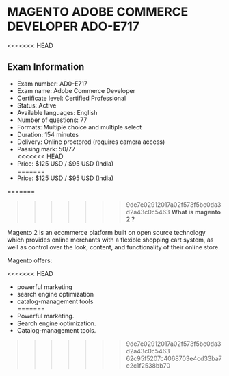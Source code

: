 # MAGENTO ADOBE COMMERCE DEVELOPER ADO-E717

<<<<<<< HEAD
## Exam Information

* Exam number: AD0-E717  
* Exam name: Adobe Commerce Developer  
* Certificate level: Certified Professional  
* Status: Active  
* Available languages: English  
* Number of questions: 77  
* Formats: Multiple choice and multiple select  
* Duration: 154 minutes  
* Delivery: Online proctored (requires camera access)  
* Passing mark: 50/77  
<<<<<<< HEAD
* Price: $125 USD / $95 USD (India)   
=======
* Price: $125 USD / $95 USD (India)  

=======
>>>>>>> 9de7e02912017a02f573f5bc0da3d2a43c0c5463
**What is magento 2 ?**  

Magento 2 is an ecommerce platform built on open source technology which provides online merchants with a flexible shopping cart system, as well as control over the look, content, and functionality of their online store. 

Magento offers:  

<<<<<<< HEAD
* powerful marketing  
* search engine optimization  
* catalog-management tools  
=======
* Powerful marketing.  
* Search engine optimization. 
* Catalog-management tools. 
>>>>>>> 9de7e02912017a02f573f5bc0da3d2a43c0c5463
>>>>>>> 62c95f5207c4068703e4cd33ba7e2c1f2538bb70

